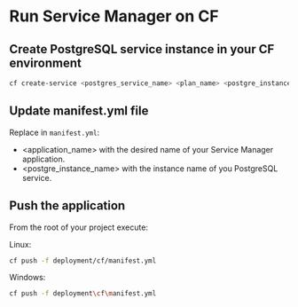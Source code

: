 # Run Service Manager on CF

## Create PostgreSQL service instance in your CF environment

```sh
cf create-service <postgres_service_name> <plan_name> <postgre_instance_name>
```

## Update manifest.yml file

Replace in `manifest.yml`:

 * <application_name> with the desired name of your Service Manager application.
 * <postgre_instance_name> with the instance name of you PostgreSQL service.

## Push the application

From the root of your project execute:

Linux:
```sh
cf push -f deployment/cf/manifest.yml
```

Windows:
```sh
cf push -f deployment\cf\manifest.yml
```
